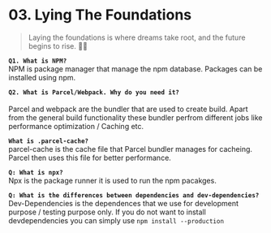 # 03. Lying The Foundations
> Laying the foundations is where dreams take root, and the future begins to rise. 🌱💫

**`Q1. What is NPM?`** <br />
NPM is package manager that manage the npm database. Packages can be installed using npm.

**`Q2. What is Parcel/Webpack. Why do you need it?`** <br />
<br />
Parcel and webpack are the bundler that are used to create build. Apart from the general build functionality these bundler perfrom different jobs like performance optimization / Caching etc.

**`What is .parcel-cache?`** <br />
parcel-cache is the cache file that Parcel bundler manages for cacheing. Parcel then uses this file for better performance.


**`Q: What is npx?`** <br />
Npx is the package runner it is used to run the npm pacakges.

**`Q: What is the differences between dependencies and dev-dependencies?`** <br />
Dev-Dependencies is the dependences that we use for development purpose / testing purpose only. If you do not want to install devdependencies you can simply use `npm install --production`